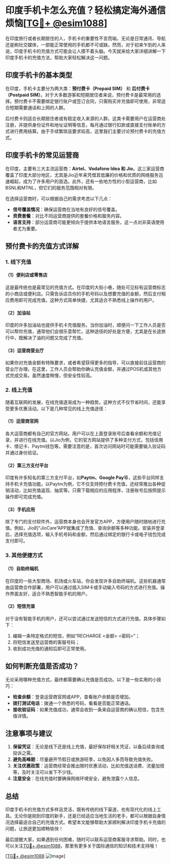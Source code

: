 # 印度手机卡怎么充值？轻松搞定海外通信烦恼[[TG💪+ @esim1088](https://t.me/s/esim1088)]

在印度旅行或者长期居住的人，手机卡的重要性不言而喻。无论是日常通讯、导航还是刷社交媒体，一部能正常使用的手机都不可或缺。然而，对于初来乍到的人来说，印度手机卡的充值方式可能会让人摸不着头脑。今天就来给大家详细讲解一下印度手机卡的充值方法，帮助大家轻松解决这一问题。

## 印度手机卡的基本类型

在印度，手机卡主要分为两大类：**预付费卡（Prepaid SIM）** 和 **后付费卡（Postpaid SIM）**。对于大多数游客和短期居住者来说，预付费卡是最常用的选择。预付费卡不需要绑定银行账户或签订合同，只需购买并充值即可使用，非常适合短期需要通话和上网的人群。

后付费卡则适合长期居住者或有稳定收入来源的人群。这类卡需要用户在运营商处注册，并提供身份证件和地址证明等信息，每月通过银行扣款或直接支付账单的方式进行费用结算。由于手续繁琐且要求较高，这里我们主要讨论预付费卡的充值方式。

## 印度手机卡的常见运营商

在印度，主要有三大主流运营商：**Airtel、Vodafone Idea 和 Jio**。这三家运营商覆盖了印度大部分地区，尤其是Jio近年来凭借其低廉的价格和优质的网络服务迅速崛起，成为了许多用户的首选。此外，还有一些地方性的小型运营商，比如BSNL和MTNL，但它们的服务范围相对有限。

在选择运营商时，可以根据自己的需求考虑以下几点：
- **信号覆盖情况**：确保运营商在当地有良好的信号覆盖。
- **资费套餐**：对比不同运营商提供的套餐价格和服务内容。
- **语言支持**：部分运营商可能更倾向于提供本地语言服务，这一点对非英语使用者尤为重要。

## 预付费卡的充值方式详解

### 1. 线下充值

#### （1）便利店或零售店
这是最传统也是最常见的充值方式。在印度的大街小巷，随处可见标有运营商标志的小商店或便利店。只需告诉店员你的手机号码以及想要充值的金额，然后支付相应费用即可完成充值。这种方式简单快捷，尤其适合不熟悉线上操作的用户。

#### （2）加油站
印度的许多加油站也提供手机卡充值服务。当你加油时，顺便问一下工作人员是否可以帮你充值，通常他们会很乐意帮忙。这种途径的好处是方便，尤其是在长途旅行中，既解决了油的问题又完成了充值。

#### （3）运营商营业厅
如果你对充值金额有特殊要求，或者希望获得更多的指导，可以直接前往运营商的营业厅办理。在这里，工作人员会帮助你确认充值金额，并通过POS机或其他方式完成交易。虽然速度稍慢，但安全性较高。

### 2. 线上充值

随着互联网的发展，在线充值逐渐成为一种趋势。这种方式不仅节省时间，还能享受更多优惠活动。以下是几种常见的线上充值途径：

#### （1）运营商官网
各大运营商都有自己的官方网站，用户可以在上面登录账号后查看余额和充值记录，并进行在线充值。以Jio为例，它的官方网站提供了多种支付方式，包括信用卡、借记卡、Paytm钱包等。需要注意的是，首次访问网站时可能需要输入验证码并通过身份验证。

#### （2）第三方支付平台
印度有许多知名的第三方支付平台，如**Paytm、Google Pay**等，这些平台同样支持手机卡充值功能。以Paytm为例，它不仅支持预付费卡充值，还经常推出各种促销活动，比如充值返现、抽奖等。只需下载相应的应用程序，注册账号后按照提示操作即可完成充值。

#### （3）手机应用
除了专门的支付软件外，运营商本身也会开发官方APP，方便用户随时随地进行充值。例如，Jio的“JioCare”APP就集成了充值、查询余额等多种功能。安装并登录后，选择充值选项，输入手机号码和金额，然后通过绑定的银行卡或电子钱包完成支付即可。

### 3. 其他便捷方式

#### （1）自助终端机
在印度的一些大型商场、机场或火车站，你会发现许多自助终端机。这些机器通常由运营商合作部署，用户可以通过插入SIM卡或手动输入号码的方式进行充值。操作界面友好，适合不熟悉智能手机的用户。

#### （2）短信充值
对于没有智能手机的用户，还可以尝试通过发送短信的方式进行充值。具体步骤如下：
1. 编辑一条特定格式的短信，例如“RECHARGE <金额> <密码>”；
2. 将短信发送至运营商的客服号码；
3. 收到成功充值的通知后即可正常使用。

## 如何判断充值是否成功？

无论采用哪种充值方式，最终都需要确认充值是否成功。以下是一些实用的小技巧：
- **检查余额**：登录运营商官网或APP，查看账户余额是否增加。
- **拨打测试电话**：拨通一个熟悉的号码，看看是否能正常通话。
- **接收验证码**：如果充值成功，通常会收到一条来自运营商的确认短信，包含充值详情。

## 注意事项与建议

1. **保留凭证**：无论是线下还是线上充值，最好保存好相关凭证，以备后续查询或投诉之需。
2. **避免高峰期**：尽量避开节假日或旅游旺季，以免因人多而导致充值失败。
3. **关注优惠政策**：运营商经常会推出限时优惠活动，比如充值送话费、流量加倍等，及时关注可以省下不少钱。
4. **注意安全**：在线充值时要确保网络环境安全，避免泄露个人信息。

## 总结

印度手机卡的充值方式多样且灵活，既有传统的线下渠道，也有现代化的线上工具。无论你是刚到印度的新手，还是已经适应当地生活的老手，都可以根据自身情况选择最适合自己的充值方式。希望本文能够帮助大家顺利解决印度手机卡充值的问题，让旅途更加顺畅愉快！

最后提醒大家，如果遇到任何困难，随时可以联系运营商客服寻求帮助。同时，也可以关注[TG💪+ @esim1088](https://t.me/s/esim1088)，那里有更多关于国际通信的知识和技术支持哦！

[[TG💪+ @esim1088](https://t.me/s/esim1088) ![Image](https://i.postimg.cc/4NQfJmqS/Snipaste-2025-05-13-00-14-12.png)]